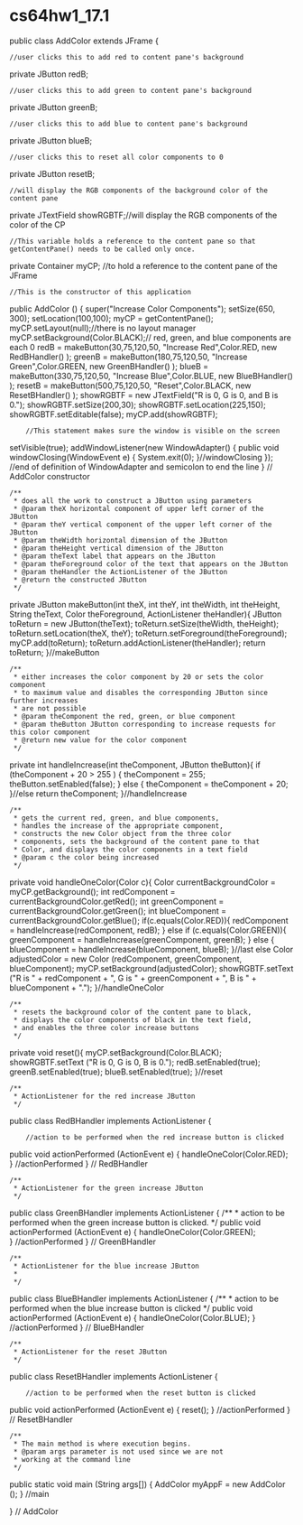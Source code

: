 # cs64hw1_17.1
public class AddColor extends JFrame {
	
	//user clicks this to add red to content pane's background
private JButton redB;

	//user clicks this to add green to content pane's background	 
private JButton	greenB;

	//user clicks this to add blue to content pane's background
private JButton	blueB;

	//user clicks this to reset all color components to 0
private JButton resetB; 

	//will display the RGB components of the background color of the content pane	 
private JTextField showRGBTF;//will display the RGB components of the color of the CP

	//This variable holds a reference to the content pane so that getContentPane() needs to be called only once.
private Container myCP; //to hold a reference to the content pane of the JFrame

	//This is the constructor of this application	 
public AddColor () {
	super("Increase Color Components");
	setSize(650, 300);
	setLocation(100,100);
	myCP = getContentPane();
	myCP.setLayout(null);//there is no layout manager
	myCP.setBackground(Color.BLACK);// red, green, and blue components are each 0
	redB = makeButton(30,75,120,50, "Increase Red",Color.RED, new RedBHandler() );
	greenB = makeButton(180,75,120,50, "Increase Green",Color.GREEN, new GreenBHandler() );
	blueB = makeButton(330,75,120,50, "Increase Blue",Color.BLUE, new BlueBHandler() );
	resetB = makeButton(500,75,120,50, "Reset",Color.BLACK, new ResetBHandler() );
	showRGBTF = new JTextField("R is 0, G is 0, and B is 0.");
	showRGBTF.setSize(200,30);
	showRGBTF.setLocation(225,150);
	showRGBTF.setEditable(false);
	myCP.add(showRGBTF);

		//This statement makes sure the window is visible on the screen
   setVisible(true);
		addWindowListener(new WindowAdapter() {
			public void windowClosing(WindowEvent e) {
				System.exit(0);
			}//windowClosing
		}); //end of definition of WindowAdapter and semicolon to end the line 
} // AddColor constructor 

	/**
	 * does all the work to construct a JButton using parameters
	 * @param theX horizontal component of upper left corner of the JButton
	 * @param theY vertical component of the upper left corner of the JButton
	 * @param theWidth horizontal dimension of the JButton
	 * @param theHeight vertical dimension of the JButton
	 * @param theText label that appears on the JButton
	 * @param theForeground color of the text that appears on the JButton
	 * @param theHandler the ActionListener of the JButton
	 * @return the constructed JButton
	 */
private JButton makeButton(int theX, int theY, int theWidth, int theHeight,
		String theText, Color theForeground, ActionListener theHandler){
		    JButton toReturn = new JButton(theText);
		toReturn.setSize(theWidth, theHeight);
		toReturn.setLocation(theX, theY);
		toReturn.setForeground(theForeground);
		myCP.add(toReturn);
		toReturn.addActionListener(theHandler);
		return toReturn;
	}//makeButton

	/**
	 * either increases the color component by 20 or sets the color component
	 * to maximum value and disables the corresponding JButton since further increases
	 * are not possible
	 * @param theComponent the red, green, or blue component
	 * @param theButton JButton corresponding to increase requests for this color component
	 * @return new value for the color component
	 */
private int handleIncrease(int theComponent, JButton theButton){
	if (theComponent + 20 > 255 ) {
		theComponent = 255;
        theButton.setEnabled(false);
	} else {
		theComponent = theComponent + 20;
	}//else
	return theComponent;
	}//handleIncrease

	/**
	 * gets the current red, green, and blue components, 
	 * handles the increase of the appropriate component,
	 * constructs the new Color object from the three color
	 * components, sets the background of the content pane to that 
	 * Color, and displays the color components in a text field
	 * @param c the color being increased
	 */
	
private void handleOneColor(Color c){
	Color currentBackgroundColor = myCP.getBackground();
	int redComponent = currentBackgroundColor.getRed();
	int greenComponent = currentBackgroundColor.getGreen();
	int blueComponent = currentBackgroundColor.getBlue();
	if(c.equals(Color.RED)){
		redComponent = handleIncrease(redComponent, redB);
	} else if (c.equals(Color.GREEN)){
		greenComponent = handleIncrease(greenComponent, greenB);
	} else {
		blueComponent = handleIncrease(blueComponent, blueB);
	}//last else
	Color adjustedColor = new Color 
		(redComponent, greenComponent, blueComponent);
	myCP.setBackground(adjustedColor);
		showRGBTF.setText ("R is " + redComponent + ", G is " + greenComponent 
				+ ", B is " + blueComponent + "."); 
	}//handleOneColor

	/**
	 * resets the background color of the content pane to black,
	 * displays the color components of black in the text field,
	 * and enables the three color increase buttons
	 */
private void reset(){
		myCP.setBackground(Color.BLACK);
		showRGBTF.setText ("R is 0, G is 0, B is 0.");
		redB.setEnabled(true);
		greenB.setEnabled(true);
		blueB.setEnabled(true); 
	}//reset

	/**
	 * ActionListener for the red increase JButton
	 */
public class RedBHandler implements ActionListener {
		
        //action to be performed when the red increase button is clicked
		 
public void actionPerformed (ActionEvent e) {
			handleOneColor(Color.RED);	
		} //actionPerformed
	} // RedBHandler

	/**	 
	 * ActionListener for the green increase JButton
	 */
public class GreenBHandler implements ActionListener {
		/**
		 * action to be performed when the green increase button is clicked.
		 */
		public void actionPerformed (ActionEvent e) {
			handleOneColor(Color.GREEN);	
		} //actionPerformed
	} // GreenBHandler

	/**
	 * ActionListener for the blue increase JButton
	 *
	 */
public class BlueBHandler implements ActionListener {
		/**
		 * action to be performed when the blue increase button is clicked
		 */
		public void actionPerformed (ActionEvent e) {
			handleOneColor(Color.BLUE);	
		} //actionPerformed
	} // BlueBHandler

	/**
	 * ActionListener for the reset JButton
	 */
public class ResetBHandler implements ActionListener {

        //action to be performed when the reset button is clicked
        
   public void actionPerformed (ActionEvent e) {
		reset();
		} //actionPerformed
	} // ResetBHandler

	/**
	 * The main method is where execution begins.
	 * @param args parameter is not used since we are not
	 * working at the command line
	 */
public static void main (String args[]) {
		AddColor myAppF = new AddColor ();
	} //main

} // AddColor
